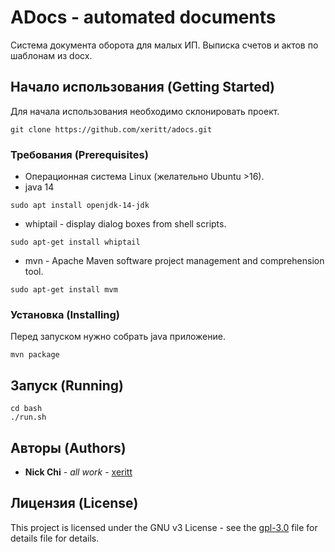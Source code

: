 # ADocs - automated documents
Система документа оборота для малых ИП.
Выписка счетов и актов по шаблонам из docx.

## Начало использования (Getting Started)
Для начала использования необходимо склонировать проект.
```
git clone https://github.com/xeritt/adocs.git
```
### Требования (Prerequisites)
* Операционная система Linux (желательно Ubuntu >16).
* java 14
```
sudo apt install openjdk-14-jdk
```
* whiptail - display dialog boxes from shell scripts.
```
sudo apt-get install whiptail
```
* mvn - Apache Maven software project management and comprehension tool.
```
sudo apt-get install mvm
```

### Установка (Installing)
Перед запуском нужно собрать java приложение.
```
mvn package
```

## Запуск (Running)
```
cd bash
./run.sh
```
## Авторы (Authors)
* **Nick Chi** - *all work* - [xeritt](https://github.com/xeritt)

## Лицензия (License) 
This project is licensed under the GNU v3 License - see the [gpl-3.0](http://www.gnu.org/licenses/gpl-3.0.txt) file for details
file for details. 


